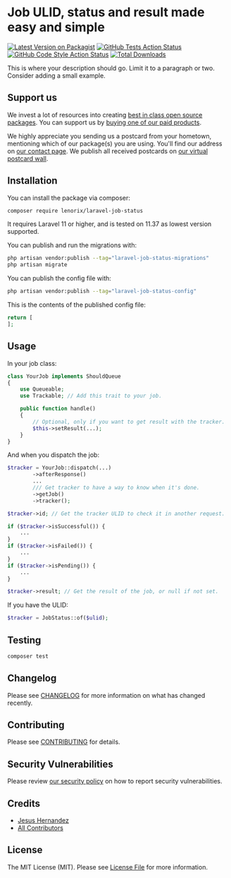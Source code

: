 # Job ULID, status and result made easy and simple

[![Latest Version on Packagist](https://img.shields.io/packagist/v/lenorix/laravel-job-status.svg?style=flat-square)](https://packagist.org/packages/lenorix/laravel-job-status)
[![GitHub Tests Action Status](https://img.shields.io/github/actions/workflow/status/lenorix/laravel-job-status/run-tests.yml?branch=main&label=tests&style=flat-square)](https://github.com/lenorix/laravel-job-status/actions?query=workflow%3Arun-tests+branch%3Amain)
[![GitHub Code Style Action Status](https://img.shields.io/github/actions/workflow/status/lenorix/laravel-job-status/fix-php-code-style-issues.yml?branch=main&label=code%20style&style=flat-square)](https://github.com/lenorix/laravel-job-status/actions?query=workflow%3A"Fix+PHP+code+style+issues"+branch%3Amain)
[![Total Downloads](https://img.shields.io/packagist/dt/lenorix/laravel-job-status.svg?style=flat-square)](https://packagist.org/packages/lenorix/laravel-job-status)

This is where your description should go. Limit it to a paragraph or two. Consider adding a small example.

## Support us

We invest a lot of resources into creating [best in class open source packages](https://spatie.be/open-source). You can support us by [buying one of our paid products](https://spatie.be/open-source/support-us).

We highly appreciate you sending us a postcard from your hometown, mentioning which of our package(s) you are using. You'll find our address on [our contact page](https://spatie.be/about-us). We publish all received postcards on [our virtual postcard wall](https://spatie.be/open-source/postcards).

## Installation

You can install the package via composer:

```bash
composer require lenorix/laravel-job-status
```

It requires Laravel 11 or higher, and is tested on 11.37 as lowest version supported.

You can publish and run the migrations with:

```bash
php artisan vendor:publish --tag="laravel-job-status-migrations"
php artisan migrate
```

You can publish the config file with:

```bash
php artisan vendor:publish --tag="laravel-job-status-config"
```

This is the contents of the published config file:

```php
return [
];
```

## Usage

In your job class:

```php
class YourJob implements ShouldQueue
{
    use Queueable;
    use Trackable; // Add this trait to your job.

    public function handle()
    {
        // Optional, only if you want to get result with the tracker.
        $this->setResult(...);
    }
}
```

And when you dispatch the job:

```php
$tracker = YourJob::dispatch(...)
        ->afterResponse()
        ...
        /// Get tracker to have a way to know when it's done.
        ->getJob()
        ->tracker();

$tracker->id; // Get the tracker ULID to check it in another request.

if ($tracker->isSuccessful()) {
    ...
}
if ($tracker->isFailed()) {
    ...
}
if ($tracker->isPending()) {
    ...
}

$tracker->result; // Get the result of the job, or null if not set.
```

If you have the ULID:

```php
$tracker = JobStatus::of($ulid);
```

## Testing

```bash
composer test
```

## Changelog

Please see [CHANGELOG](CHANGELOG.md) for more information on what has changed recently.

## Contributing

Please see [CONTRIBUTING](CONTRIBUTING.md) for details.

## Security Vulnerabilities

Please review [our security policy](../../security/policy) on how to report security vulnerabilities.

## Credits

- [Jesus Hernandez](https://github.com/jhg)
- [All Contributors](../../contributors)

## License

The MIT License (MIT). Please see [License File](LICENSE.md) for more information.
